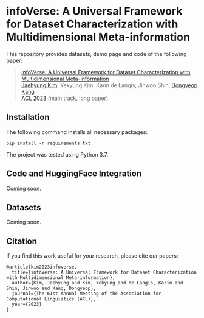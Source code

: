 # infoVerse: A Universal Framework for Dataset Characterization with Multidimensional Meta-information
This repository provides datasets, demo page and code of the following paper:

> [infoVerse: A Universal Framework for Dataset Characterization with Multidimensional Meta-information]() <br>
> [Jaehyung Kim](https://sites.google.com/view/jaehyungkim), Yekyung Kim, Karin de Langis, Jinwoo Shin, [Dongyeop Kang](https://dykang.github.io/) <br>
> [ACL 2023]([https://aaai.org/Conferences/AAAI-23/](https://2023.aclweb.org/)) (main track, long paper) <br>

## Installation
The following command installs all necessary packages:
```
pip install -r requirements.txt
```
The project was tested using Python 3.7.


## Code and HuggingFace Integration
Coming soon.

## Datasets
Coming soon.

## Citation
If you find this work useful for your research, please cite our papers:

```
@article{kim2023infoverse,
  title={infoVerse: A Universal Framework for Dataset Characterization with Multidimensional Meta-information},
  author={Kim, Jaehyung and Kim, Yekyung and de Langis, Karin and Shin, Jinwoo and Kang, Dongyeop},
  journal={The 61st Annual Meeting of the Association for Computational Linguistics (ACL)},
  year={2023}
}
```
